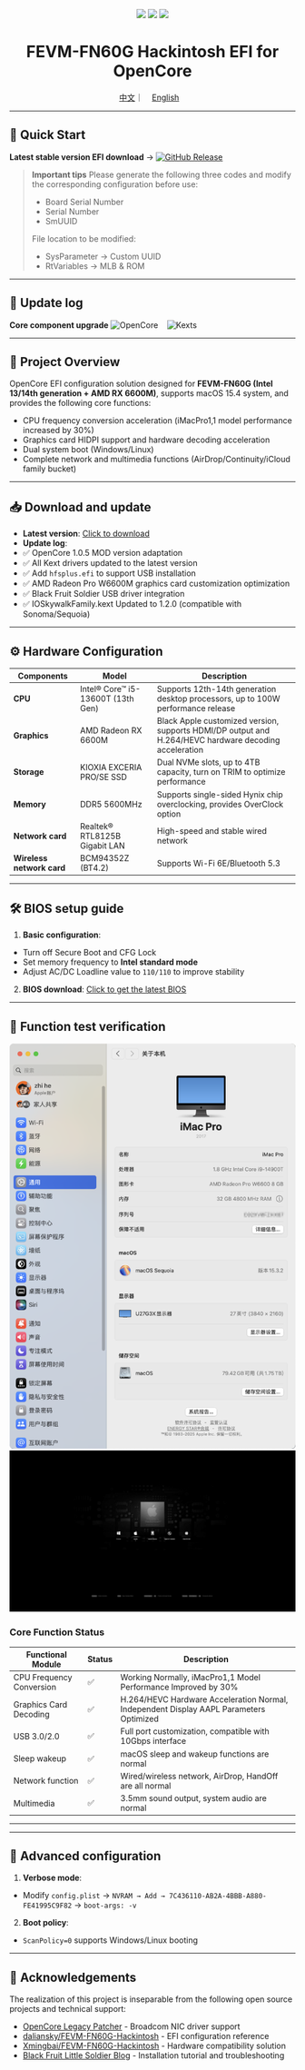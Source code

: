 <p align="center"> <img src="https://img.shields.io/badge/OpenCore-1.0.5_MOD-9cf?style=flat-square&logo=apple" /> <img src="https://img.shields.io/badge/macOS-Sequoia_15.4-success?style=flat-square&logo=apple" /> <img src="https://img.shields.io/badge/BIOS-FN60G_B11HF210-blue?style=flat-square" /> </p> <h1 align="center">FEVM-FN60G Hackintosh EFI for OpenCore</h1> <div align="center"> <a href="https://github.com/jhihhe/FEVM-FN60G-Hackintosh/blob/main/README.md">中文</a>｜    
<a href="https://github.com/jhihhe/FEVM-FN60G-Hackintosh/blob/main/README-EN.md">English</a>    
</div>

---

## 🚀 Quick Start
**Latest stable version EFI download** → [![GitHub Release](https://img.shields.io/github/v/release/jhihhe/FEVM-FN60G-Hackintosh?style=for-the-badge&logo=apple)](https://github.com/jhihhe/FEVM-FN60G-Hackintosh/releases)

> **Important tips**
> Please generate the following three codes and modify the corresponding configuration before use:
> - Board Serial Number
> - Serial Number
> - SmUUID
>
> File location to be modified:
> - SysParameter → Custom UUID  
> - RtVariables → MLB & ROM

---

## 📜 Update log
**Core component upgrade**
![OpenCore](https://img.shields.io/badge/OpenCore-1.0.5_MOD-9cf?style=flat-square)    
![Kexts](https://img.shields.io/badge/Kexts-2025.03_Latest-4BC51D?style=flat-square)  

---
## 📌 Project Overview
OpenCore EFI configuration solution designed for **FEVM-FN60G (Intel 13/14th generation + AMD RX 6600M)**, supports macOS 15.4 system, and provides the following core functions:    
- CPU frequency conversion acceleration (iMacPro1,1 model performance increased by 30%)    
- Graphics card HIDPI support and hardware decoding acceleration    
- Dual system boot (Windows/Linux)
- Complete network and multimedia functions (AirDrop/Continuity/iCloud family bucket)

---

## 📥 Download and update
- **Latest version**: [Click to download](https://github.com/jhihhe/FEVM-FN60G-Hackintosh/releases)  
- **Update log**:
- ✅ OpenCore 1.0.5 MOD version adaptation  
- ✅ All Kext drivers updated to the latest version
- ✅ Add `hfsplus.efi` to support USB installation
- ✅ AMD Radeon Pro W6600M graphics card customization optimization  
- ✅ Black Fruit Soldier USB driver integration
- ✅ IOSkywalkFamily.kext Updated to 1.2.0 (compatible with Sonoma/Sequoia)  

---

## ⚙️ Hardware Configuration
| Components | Model | Description |
|---------------|-------------------------------|----------------------------------------------------------------------|
| **CPU** | Intel® Core™ i5-13600T (13th Gen) | Supports 12th-14th generation desktop processors, up to 100W performance release |
| **Graphics** | AMD Radeon RX 6600M | Black Apple customized version, supports HDMI/DP output and H.264/HEVC hardware decoding acceleration |
| **Storage** | KIOXIA EXCERIA PRO/SE SSD | Dual NVMe slots, up to 4TB capacity, turn on TRIM to optimize performance |
| **Memory** | DDR5 5600MHz | Supports single-sided Hynix chip overclocking, provides OverClock option   |
| **Network card** | Realtek® RTL8125B Gigabit LAN | High-speed and stable wired network |
| **Wireless network card** | BCM94352Z (BT4.2) | Supports Wi-Fi 6E/Bluetooth 5.3 |

---

## 🛠️ BIOS setup guide
1. **Basic configuration**:
- Turn off Secure Boot and CFG Lock
- Set memory frequency to **Intel standard mode**
- Adjust AC/DC Loadline value to `110/110` to improve stability  

2. **BIOS download**:
[Click to get the latest BIOS](https://github.com/jhihhe/FEVM-FN60G-Hackintosh/releases/tag/BIOS)

---

## 📸 Function test verification
![System Overview](https://github.com/jhihhe/FEVM-FN60G-Hackintosh/raw/main/%E7%B3%BB%E7%BB%9F%E6%8A%A5%E5%91%8A.png)
![OpenCore Theme](https://github.com/jhihhe/FEVM-FN60G-Hackintosh/raw/main/OC%E4%B8%BB%E9%A2%98.jpeg)

### Core Function Status
| Functional Module | Status | Description |
|----------------|------|----------------------------------------------------------------------|
| CPU Frequency Conversion | ✅ | Working Normally, iMacPro1,1 Model Performance Improved by 30% |
| Graphics Card Decoding | ✅ | H.264/HEVC Hardware Acceleration Normal, Independent Display AAPL Parameters Optimized |
| USB 3.0/2.0 | ✅ | Full port customization, compatible with 10Gbps interface |
| Sleep wakeup | ✅ | macOS sleep and wakeup functions are normal |
| Network function | ✅ | Wired/wireless network, AirDrop, HandOff are all normal |
| Multimedia | ✅ | 3.5mm sound output, system audio are normal |

---

---

## 📝 Advanced configuration
1. **Verbose mode**:
- Modify `config.plist` → `NVRAM → Add → 7C436110-AB2A-4BBB-A880-FE41995C9F82` → `boot-args: -v`
2. **Boot policy**:
- `ScanPolicy=0` supports Windows/Linux booting

---

## 🙏 Acknowledgements
The realization of this project is inseparable from the following open source projects and technical support:
- [OpenCore Legacy Patcher](https://github.com/dortania/OpenCore-Legacy-Patcher) - Broadcom NIC driver support
- [daliansky/FEVM-FN60G-Hackintosh](https://github.com/daliansky/FEVM-FN60G-Hackintosh) - EFI configuration reference
- [Xmingbai/FEVM-FN60G-Hackintosh](https://github.com/Xmingbai/FEVM-FN60G-Hackintosh) - Hardware compatibility solution
- [Black Fruit Little Soldier Blog](https://blog.daliansky.net/) - Installation tutorial and troubleshooting
